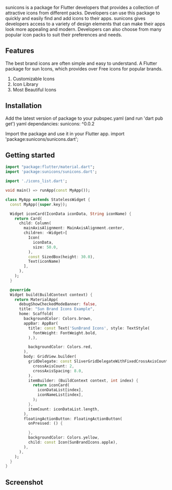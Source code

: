 sunicons is a package for Flutter developers that provides a collection of attractive icons from 
different packs. Developers can use this package to quickly and easily find and add icons to their apps. 
sunicons gives developers access to a variety of design elements that can make their apps look more appealing 
and modern. Developers can also choose from many popular icon packs to suit their preferences and needs.


## Features

The best brand icons are often simple and easy to understand.
A Flutter package for sun Icons, which provides over  Free  icons for popular brands.
1. Customizable Icons
2. Icon Library
3. Most Beautiful Icons


## Installation
Add the latest version of package to your pubspec.yaml (and run 'dart pub get') yaml dependancies: sunicons: ^0.0.2

Import the package and use it in your Flutter app. import 'package:sunicons/sunicons.dart';





## Getting started



```dart
import "package:flutter/material.dart";
import 'package:sunicons/sunicons.dart';

import './icons_list.dart';

void main() => runApp(const MyApp());

class MyApp extends StatelessWidget {
  const MyApp({super.key});

  Widget iconCard(IconData iconData, String iconName) {
    return Card(
      child: Column(
        mainAxisAlignment: MainAxisAlignment.center,
        children: <Widget>[
          Icon(
            iconData,
            size: 50.0,
          ),
          const SizedBox(height: 30.0),
          Text(iconName)
        ],
      ),
    );
  }

  @override
  Widget build(BuildContext context) {
    return MaterialApp(
      debugShowCheckedModeBanner: false,
      title: "Sun Brand Icons Example",
      home: Scaffold(
        backgroundColor: Colors.brown,
        appBar: AppBar(
          title: const Text('SunBrand Icons', style: TextStyle(
            fontWeight: FontWeight.bold,
          ),),

          backgroundColor: Colors.red,
        ),
        body: GridView.builder(
          gridDelegate: const SliverGridDelegateWithFixedCrossAxisCount(
            crossAxisCount: 2,
            crossAxisSpacing: 8.0,
          ),
          itemBuilder: (BuildContext context, int index) {
            return iconCard(
              iconDataList[index],
              iconNameList[index],
            );
          },
          itemCount: iconDataList.length,
        ),
        floatingActionButton: FloatingActionButton(
          onPressed: () {

          },
          backgroundColor: Colors.yellow,
          child: const Icon(SunBrandIcons.apple),
        ),
      ),
    );
  }
}


```

## Screenshot

<tr>
<td>
<img src="" />
</td>
</tr>

